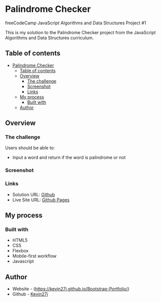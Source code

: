 # Palindrome Checker

freeCodeCamp JavaScript Algorithms and Data Structures Project #1

This is my solution to the Palindrome Checker project from the JavaScript Algorithms and Data Structures curriculum.

## Table of contents

- [Palindrome Checker](#palindrome-checker)
  - [Table of contents](#table-of-contents)
  - [Overview](#overview)
    - [The challenge](#the-challenge)
    - [Screenshot](#screenshot)
    - [Links](#links)
  - [My process](#my-process)
    - [Built with](#built-with)
  - [Author](#author)

## Overview

### The challenge

Users should be able to:

- Input a word and return if the word is palindrome or not

### Screenshot


### Links

- Solution URL: [Github](https://github.com/Kevin27j/palindrome-checker)
- Live Site URL: [Github Pages](https://kevin27j.github.io/palindrome-checker/)

## My process

### Built with

- HTML5
- CSS 
- Flexbox
- Mobile-first workflow
- Javascript
  
## Author

- Website - (https://kevin27j.github.io/Bootstrap-Portfolio/)
- Github - [Kevin27j](https://github.com/Kevin27j)